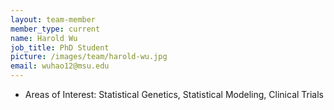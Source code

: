 ```yaml
---
layout: team-member
member_type: current
name: Harold Wu
job_title: PhD Student
picture: /images/team/harold-wu.jpg
email: wuhao12@msu.edu
---
```


- Areas of Interest: Statistical Genetics, Statistical Modeling, Clinical Trials
